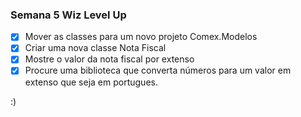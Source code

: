 ### Semana 5 Wiz Level Up

- [x] Mover as classes para um novo projeto Comex.Modelos
- [x] Criar uma nova classe Nota Fiscal
- [x] Mostre o valor da nota fiscal por extenso
- [x] Procure uma biblioteca que converta números para um valor em extenso que seja em portugues.

:)
